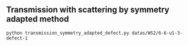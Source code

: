 ## Transmission with scattering by symmetry adapted method

`python transmission_symmetry_adapted_defect.py datas/WS2/6-6-u1-3-defect-1`



